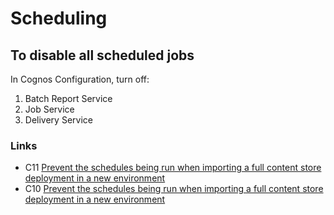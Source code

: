 # Scheduling



## To disable all scheduled jobs

In Cognos Configuration, turn off:

1. Batch Report Service
2. Job Service
3. Delivery Service



### Links

* C11 [Prevent the schedules being run when importing a full content store deployment in a new environment](https://www.ibm.com/support/pages/node/291385)
* C10 [Prevent the schedules being run when importing a full content store deployment in a new environment](https://www.ibm.com/support/pages/node/151345)